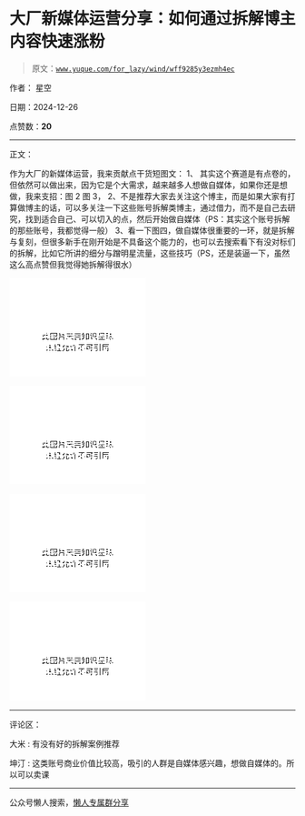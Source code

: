 # 大厂新媒体运营分享：如何通过拆解博主内容快速涨粉

> 原文：[`www.yuque.com/for_lazy/wind/wff9285y3ezmh4ec`](https://www.yuque.com/for_lazy/wind/wff9285y3ezmh4ec)

作者： 星空

日期：2024-12-26

点赞数：**20**

* * *

正文：

作为大厂的新媒体运营，我来贡献点干货短图文： 1、
其实这个赛道是有点卷的，但依然可以做出来，因为它是个大需求，越来越多人想做自媒体，如果你还是想做，我来支招：图 2 图 3，
2、不是推荐大家去关注这个博主，而是如果大家有打算做博主的话，可以多关注一下这些账号拆解类博主，通过借力，而不是自己去研究，找到适合自己、可以切入的点，然后开始做自媒体（PS：其实这个账号拆解的那些账号，我都觉得一般）
3、看一下图四，做自媒体很重要的一环，就是拆解与复刻，但很多新手在刚开始是不具备这个能力的，也可以去搜索看下有没对标们的拆解，比如它所讲的细分与蹭明星流量，这些技巧（PS，还是装逼一下，虽然这么高点赞但我觉得她拆解得很水）

![](img/6d87f49102204b02bb389b47a3e62b3b.png "None")

![](img/19018e65b495793aaceba6120e93c99c.png "None")

![](img/91227d0ead1ac19ccd601fd503878469.png "None")

![](img/252cae3462b341f54918ab3566104555.png "None")

* * *

评论区：

大米 : 有没有好的拆解案例推荐

坤汀 : 这类账号商业价值比较高，吸引的人群是自媒体感兴趣，想做自媒体的。所以可以卖课

* * *

公众号懒人搜索，[懒人专属群分享](https://lazybook.fun/#/blog/group)